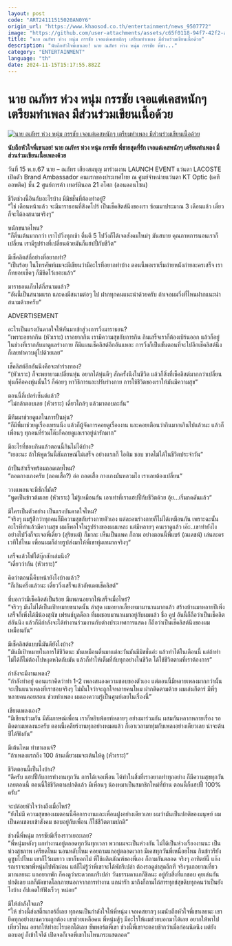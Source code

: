 ```yaml
---
layout: post
code: "ART24111515020AN0Y6"
origin_url: "https://www.khaosod.co.th/entertainment/news_9507772"
image: "https://github.com/user-attachments/assets/c65f0118-94f7-42f2-ac6f-13acd4be518a"
title: "นาย ณภัทร ห่วง หนุ่ม กรรชัย เจอแต่เคสหนักๆ เตรียมทำเพลง มีส่วนร่วมเขียนเนื้อด้วย"
description: "นับถือหัวใจพี่เขาเลย! นาย ณภัทร ห่วง หนุ่ม กรรชัย พี่ชา..."
category: "ENTERTAINMENT"
language: "th"
date: 2024-11-15T15:17:55.882Z
---
```


# นาย ณภัทร ห่วง หนุ่ม กรรชัย เจอแต่เคสหนักๆ เตรียมทำเพลง มีส่วนร่วมเขียนเนื้อด้วย

[![นาย ณภัทร ห่วง หนุ่ม กรรชัย เจอแต่เคสหนักๆ เตรียมทำเพลง มีส่วนร่วมเขียนเนื้อด้วย](https://www.khaosod.co.th/wpapp/uploads/2024/11/nainum.jpg "นาย ณภัทร ห่วง หนุ่ม กรรชัย เจอแต่เคสหนักๆ เตรียมทำเพลง มีส่วนร่วมเขียนเนื้อด้วย")](https://www.khaosod.co.th/wpapp/uploads/2024/11/nainum.jpg)

**นับถือหัวใจพี่เขาเลย! นาย ณภัทร ห่วง หนุ่ม กรรชัย พี่ชายสุดที่รัก เจอแต่เคสหนักๆ เตรียมทำเพลง มี่ส่วนร่วมเขียนเนื้อเพลงด้วย**

วันที่ 15 พ.ย.67 นาย – ณภัทร เสียงสมบุญ มาร่วมงาน LAUNCH EVENT แว่นตา LACOSTE เปิดตัว Brand Ambassador คนแรกของประเทศไทย ณ ศูนย์จำหน่ายแว่นตา KT Optic (เคที ออพติค) ชั้น 2 ศูนย์การค้า เทอร์มินอล 21 อโศก (ลอนดอนโซน)

ชีวิตช่วงนี้อินกับอะไรบ้าง มีมิชชั่นที่ต้องทำอยู่?  
“ใช่ เดือนหน้าแล้ว จะมีมาราธอนที่สิงคโปร์ เป็นเช็คสิตส์นึงของเรา ซ้อมมาประมาณ 3 เดือนแล้ว เดี๋ยวก็จะได้ลงสนามจริงๆ“

หนักขนาดไหน?  
”ก็ตื่นเต้นมากกว่า เราไปวิ่งทุกเช้า ตื่นตี 5 ไปวิ่งก็ได้เจอสังคมใหม่ๆ มันสบาย คุณภาพการนอนเราก็เปลี่ยน เรามีรูปร่างที่เปลี่ยนด้วยมันก็แฮปปี้กับชีวิต“

มีเช็คลิตส์กี่อย่างที่อยากทำ?  
”เป็นร้อย ในโทรศัพท์ผมจะมีเขียนว่ามีอะไรที่อยากทำบ้าง ตอนนี้พอเราเริ่มถ่ายหนังถ่ายละครเสร็จ เราก็ทยอยเช็คๆ ก็มีขีดไว้เยอะแล้ว“

มาราธอนเก็บได้กี่สนามแล้ว?  
”อันนี้เป็นสนามแรก และคงมีสนามต่อๆ ไป ฝากทุกคนแนะนำด้วยครับ ถ้าเจอผมวิ่งที่ไหนฝากแนะนำสนามด้วยครับ“

ADVERTISEMENT

อะไรเป็นแรงบันดาลใจให้หันมาเข้าสู่วงการวิ่งมาราธอน?  
”เพราะอยากกิน (หัวเราะ) เราอยากกิน เรามีความสุขกับการกิน กินเสร็จเราก็ต้องเบิร์นออก แล้วก็อยู่ในช่วงที่เรากลับมาดูแลร่างกาย ก็มีแผนเช็คลิสต์อีกอันแหละ การวิ่งก็เป็นขั้นตอนที่จะไปอีกเช็คลิสต์นึงก็เลยทำควบคู่ไปด้วยเลย“

เช็คลิสต์อีกอันนึงคือจะทำร่างทอง?  
“(หัวเราะ) ก็จะพยายามเปลี่ยนหุ่น อยากได้หุ่นดีๆ สักครั้งนึงในชีวิต แล้วก็สิ่งที่เช็คลิสต์มากกว่าเปลี่ยนหุ่นก็คือคงหุ่นนั้นไว้ ก็ค่อยๆ หาวิธีการและปรับร่างกาย การใช้ชีวิตของเราให้มันมีความสุข“

ตอนนี้กี่เปอร์เซ็นต์แล้ว?  
”ไม่กล้าตอบเลย (หัวเราะ) เดี๋ยวใกล้ๆ แล้วมาตอบละกัน“

มีทีมมาช่วยดูแลในการปั้นหุ่น?  
”ก็มีพี่มาช่วยดูเรื่องเทรนนิ่ง แล้วก็ผู้จัดการคอยดูเรื่องงาน และคอยเตือนว่ากินมากเกินไปแล้วนะ แล้วก็เพื่อนๆ ทุกคนที่ร่วมโต๊ะก็คอยดูแลเราอยู่น่ารักมาก“

มีอะไรที่ชอบกินแล้วตอนนี้กินไม่ได้บ้าง?  
“เยอะนะ ถ้าให้พูดวันนี้สัมภาษณ์ไม่เสร็จ อย่างแรกก็ ไอติม ชอบ ขาดไม่ได้ในชีวิตประจำวัน“

ถ้าปั้นสำเร็จพร้อมถอดเลยไหม?  
“ถอดกางเกงครับ (ถอดเสื้อ?) อ่อ ถอดเสื้อ กางเกงมันหลวมไง เราเลยต้องเปลี่ยน“

วางแพลนจะมีซักกี่มัด?  
“พูดเป็นข้าวต้มเลย (หัวเราะ) ไม่รู้เหมือนกัน เอาเท่าที่เราแฮปปี้กับชีวิตด้วย อุ้ย…เริ่มกดดันแล้ว“

มีใครเป็นตัวอย่าง เป็นแรงบันดาลใจไหม?  
”จริงๆ ผมรู้สึกว่าทุกคนก็มีความสุขกับร่างกายตัวเอง แต่ละคนร่างกายก็ไม่ได้เหมือนกัน เพราะฉะนั้นอะไรที่ทำแล้วมีความสุข ผมก็พอใจในรูปร่างของผมแหละ แต่มีหลายๆ คนเราดูแล้ว เอ๊ะ..เขาทำยังไง อย่างไปวิ่งก็จะเจอพี่เดี่ยว (สุริยนต์) ก็มาละ เห็นเป็นแพค ก็ถาม อย่างตอนนี้พี่แบร์ (ณเดชน์) เล่นละครเวทีใช่ไหม เพื่อนผมก็ถ่ายรูปส่งมาให้พี่เขาทุ่มเทมากจริงๆ“

เสร็จแล้วโฟโต้บุ๊กสักเล่มนึง?  
“เดี๋ยวว่ากัน (หัวเราะ)“

คิดว่าตอนนี้คืบหน้ายังไงบ้างแล้ว?  
”ก็เกินครึ่งแล้วนะ เดี๋ยววิ่งเสร็จแล้วอัพเดตเช็คลิสต์“

ที่บอกว่ามีเช็คลิตส์เป็นร้อย มีแพลนอยากให้เสร็จเมื่อไหร่?  
“จริวๆ มันไม่ได้เป็นเป้าหมายขนาดนั้น ล่าสุด ผมอยากเลี้ยงหมามานานมากแล้ว สร้างบ้านมาหลายปีเพิ่งเสร็จก็เพิ่งได้มีน้องสุนัข เฟรนช์บูลด็อก ที่ผมชอบมานานมาอยู่กับผมแล้ว ชื่อ คูป อันนี้ก็ถือว่าเป็นเช็คลิตส์อันนึง แล้วก็มีกำลังจะได้ทำงานร่วมงานกับต่างประเทศการแสดง ก็ถือว่าเป็นเช็คลิสต์นึงของผมเหมือนกัน“

มีเช็คลิสต์แบบนี้มันดียังไงบ้าง?  
”มันมีเป้าหมายในการใช้ชีวิตนะ มันเหมือนตื่นมาแต่ละวันมันมีมิชชั่นอ่ะ แล้วทำได้ในเดือนนี้ แต่ถ้าทำไม่ได้ก็ไม่ต้องไปหงุดหงิดกับมัน แล้วก็ทำให้เต็มที่กับทุกอย่างในชีวิต ได้ใช้ชีวิตตามที่เราต้องการ“

กำลังจะมีงานเพลง?  
“กำลังทำอยู่ ตอนแรกคิดว่าทำ 1-2 เพลงสนองความชอบของตัวเอง แต่ตอนนี้มีหลายเพลงมากกว่านั้น จะเป็นแนวเพลงที่เราชอบจริงๆ ไม่มั่นใจว่าจะถูกใจหลายคนไหม ฝากติดตามด้วย ผมเล่นกีตาร์ มีพี่ๆ หลายคนคอยสอน ช่วยทำเพลง ผมเองความรู้เป็นศูนย์เลยในเรื่องนี้”

เขียนเพลงเอง?  
“มีเขียนร่วมกัน มีสัมภาษณ์เพื่อน เราก็หยิบพ้อยท์หลายๆ อย่างมาร่วมกัน ผสมกันหลากหลายเรื่อง รอติดตามเพลงนะครับ ตอนนี้เคลียร์งานทุกอย่างหมดแล้ว ก็เอาเวลามาทุ่มกับเพลงอย่างเดียวเลย น่าจะต้นปีได้ฟังกัน”

มีเต้นไหม ทำชาเลนจ์?  
”ถ้าเพลงแรกถึง 100 ล้านเดี๋ยวผมจะเต้นให้ดู (หัวเราะ)“

ชีวิตตอนนี้เป็นไงบ้าง?  
“ดีครับ แฮปปี้กับการทำงานทุกวัน การได้เจอเพื่อน ได้ทำในสิ่งที่เราอยากทำทุกอย่าง ก็มีความสุขทุกวันเลยตอนนี้ ตอนนี้ใช้ชีวิตตามปกติแล้ว มีเพื่อนๆ น้องหมาเป็นสมาชิกใหม่ที่บ้าน ตอนนี้ก็แฮปปี้ 100% ครับ“

จะปล่อยหัวใจว่างถึงเมื่อไหร่?  
”ยังไม่มี ความสุขของผมตอนนี้คือการงานและเพื่อนฝูงอย่างเดียวเลย ผมว่ามันเป็นปกติของมนุษย์ ผมเป็นคนชอบเข้าสังคม ชอบอยู่กับเพื่อน ก็ใช้ชีวิตตามปกติ“

ช่วงนี้พี่หนุ่ม กรรชัยมีเรื่องราวเยอะเลย?  
”พี่หนุ่มหลังๆ แกทำงานอยู่ตลอดทุกวันทุกเวลา พวกผมจะเป็นห่วงกัน ไม่ได้เป็นห่วงเรื่องงานนะ เป็นห่วงสุขภาพ เครียดไหม นอนหลับไหม คอยถามแกอยู่ตลอดเวลา มีเคสทุกวันพี่เหนื่อยไหม กินข้าวรึยัง ดูซูบไปไหม เขาก็ไว้ผมยาว เขาก็บอกไม่ พี่ใช้ผลิตภัณฑ์ของพี่เอง ก็ถามกันตลอด จริงๆ อาทิตย์นี้ แก๊งรถเราจะพาพี่หนุ่มไปพักผ่อน แต่ก็ไม่รู้ว่าพี่เขาจะได้พักรึเปล่า ต้องรอดูล่าสุดอีกที จริงๆแกอยากเที่ยวมากเลยนะ แกอยากพัก ก็คงดูว่าสะดวกแกรึเปล่า วันธรรมดาแกก็ชิลนะ อยู่กับสิ่งที่แกชอบ คุยเล่นกันปกติเลย แกก็ตัดขาดโลกภายนอกจากการทำงาน แกน่ารัก มาถึงก็ถามไถ่สารทุกข์สุขดิบทุกคนว่าเป็นยังไงบ้าง อัปเดตให้ฟังเร็วๆ หน่อย“

มีให้กำลังใจแก?  
”ให้ ช่วงนี้ส่งสติ๊กเกอร์ถี่เลย ทุกคนเป็นกำลังใจให้พี่หนุ่ม เจอเคสยากๆ ผมนับถือหัวใจพี่เขาเลยนะ เขายึดทุกอย่างบนความถูกต้อง เขาช่วยเหลือคน พี่หนุ่มสู้ๆ มีอะไรให้ผมช่วยบอกมาได้เลย อยากให้พาไปเที่ยวไหน อยากให้ทำอะไรบอกได้เลย ซัพพอร์ตพี่เขา ช่วงนี้พี่เขาจะตอบช้ากว่าเมื่อก่อนนิดนึง แต่ยังตอบอยู่ ก็เข้าใจได้ เปิดจอก็เจอพี่เขาในโหนกระแสตลอด“

